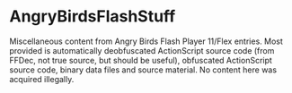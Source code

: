 # AngryBirdsFlashStuff
Miscellaneous content from Angry Birds Flash Player 11/Flex entries. Most provided is automatically deobfuscated ActionScript source code (from FFDec, not true source, but should be useful), obfuscated ActionScript source code, binary data files and source material. No content here was acquired illegally.
